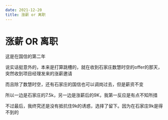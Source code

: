 ```yaml
---
date: 2021-12-20
title: 涨薪 or 离职
---
```

# 涨薪 OR 离职

这是在国信的第二年

说实话挺意外的，本来是打算跳槽的，就在收到石家庄数慧时空的offer的那天，突然收到项目经理发来的涨薪邀请

而且除了数慧时空，还有石家庄的国信也可以调岗过去，但是薪资不变

所以一边是石家庄的7.5k，另一边是涨薪后的9K，我第一反应是有点不知所措

不过最后，我终究还是没有抵抗住9k的诱惑，选择了留下。因为在石家庄9k是得不到的